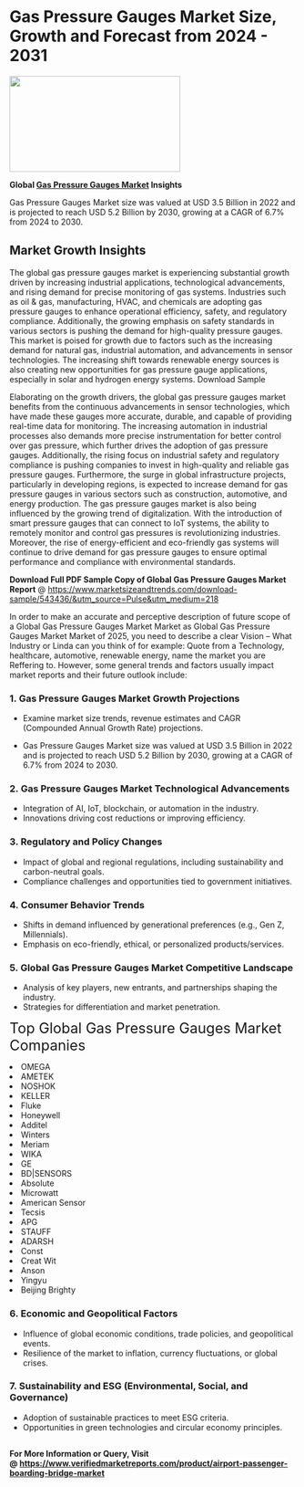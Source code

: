<H1>Gas Pressure Gauges Market Size, Growth and Forecast from 2024 - 2031</H1><img class="aligncenter size-medium wp-image-584254" src="https://thirdeyenews.in/wp-content/uploads/2024/09/Global-Market-Research-300x168.jpeg" alt="" width="300" height="168" /><p><strong>Global&nbsp;<a href="https://www.marketsizeandtrends.com/download-sample/543436/&amp;utm_source=Pulse&amp;utm_medium=218">Gas Pressure Gauges Market</a> Insights</strong></p><p>Gas Pressure Gauges Market size was valued at USD 3.5 Billion in 2022 and is projected to reach USD 5.2 Billion by 2030, growing at a CAGR of 6.7% from 2024 to 2030.</p><p><h2>Market Growth Insights</h2> <p>The global gas pressure gauges market is experiencing substantial growth driven by increasing industrial applications, technological advancements, and rising demand for precise monitoring of gas systems. Industries such as oil & gas, manufacturing, HVAC, and chemicals are adopting gas pressure gauges to enhance operational efficiency, safety, and regulatory compliance. Additionally, the growing emphasis on safety standards in various sectors is pushing the demand for high-quality pressure gauges. This market is poised for growth due to factors such as the increasing demand for natural gas, industrial automation, and advancements in sensor technologies. The increasing shift towards renewable energy sources is also creating new opportunities for gas pressure gauge applications, especially in solar and hydrogen energy systems. Download Sample </p> <p>Elaborating on the growth drivers, the global gas pressure gauges market benefits from the continuous advancements in sensor technologies, which have made these gauges more accurate, durable, and capable of providing real-time data for monitoring. The increasing automation in industrial processes also demands more precise instrumentation for better control over gas pressure, which further drives the adoption of gas pressure gauges. Additionally, the rising focus on industrial safety and regulatory compliance is pushing companies to invest in high-quality and reliable gas pressure gauges. Furthermore, the surge in global infrastructure projects, particularly in developing regions, is expected to increase demand for gas pressure gauges in various sectors such as construction, automotive, and energy production. The gas pressure gauges market is also being influenced by the growing trend of digitalization. With the introduction of smart pressure gauges that can connect to IoT systems, the ability to remotely monitor and control gas pressures is revolutionizing industries. Moreover, the rise of energy-efficient and eco-friendly gas systems will continue to drive demand for gas pressure gauges to ensure optimal performance and compliance with environmental standards. </p><p><span class=""><strong>Download Full PDF Sample Copy of Global Gas Pressure Gauges Market Report</strong> @ <a href="https://www.marketsizeandtrends.com/download-sample/543436/&amp;utm_source=Pulse&amp;utm_medium=218" target="_blank">https://www.marketsizeandtrends.com/download-sample/543436/&amp;utm_source=Pulse&amp;utm_medium=218</a></span></p><p>In order to make an accurate and perceptive description of future scope of a Global&nbsp;Gas Pressure Gauges Market Market as Global&nbsp;Gas Pressure Gauges Market Market of 2025, you need to describe a clear Vision &ndash; What Industry or Linda can you think of for example: Quote from a Technology, healthcare, automotive, renewable energy, name the market you are Reffering to. However, some general trends and factors usually impact market reports and their future outlook include:</p><h3>1.&nbsp;<strong>Gas Pressure Gauges Market Growth Projections</strong></h3><ul><li>Examine market size trends, revenue estimates and CAGR (Compounded Annual Growth Rate) projections.</li><li><p>Gas Pressure Gauges Market size was valued at USD 3.5 Billion in 2022 and is projected to reach USD 5.2 Billion by 2030, growing at a CAGR of 6.7% from 2024 to 2030.</p></li></ul><h3>2.&nbsp;<strong>Gas Pressure Gauges Market Technological Advancements</strong></h3><ul><li>Integration of AI, IoT, blockchain, or automation in the industry.</li><li>Innovations driving cost reductions or improving efficiency.</li></ul><h3>3.&nbsp;<strong>Regulatory and Policy Changes</strong></h3><ul><li>Impact of global and regional regulations, including sustainability and carbon-neutral goals.</li><li>Compliance challenges and opportunities tied to government initiatives.</li></ul><h3>4.&nbsp;<strong>Consumer Behavior Trends</strong></h3><ul><li>Shifts in demand influenced by generational preferences (e.g., Gen Z, Millennials).</li><li>Emphasis on eco-friendly, ethical, or personalized products/services.</li></ul><h3>5.&nbsp;<strong>Global Gas Pressure Gauges Market Competitive Landscape</strong></h3><ul><li>Analysis of key players, new entrants, and partnerships shaping the industry.</li><li>Strategies for differentiation and market penetration.</li></ul><p data-pm-slice="1 1 []"><span style="color: inherit; font-family: inherit; font-size: 25px;">Top Global Gas Pressure Gauges Market Companies</span></p><div class="" data-test-id=""><p><li>OMEGA</li><li> AMETEK</li><li> NOSHOK</li><li> KELLER</li><li> Fluke</li><li> Honeywell</li><li> Additel</li><li> Winters</li><li> Meriam</li><li> WIKA</li><li> GE</li><li> BD|SENSORS</li><li> Absolute</li><li> Microwatt</li><li> American Sensor</li><li> Tecsis</li><li> APG</li><li> STAUFF</li><li> ADARSH</li><li> Const</li><li> Creat Wit</li><li> Anson</li><li> Yingyu</li><li> Beijing Brighty</li></p></div><h3>6.&nbsp;<strong>Economic and Geopolitical Factors</strong></h3><ul><li>Influence of global economic conditions, trade policies, and geopolitical events.</li><li>Resilience of the market to inflation, currency fluctuations, or global crises.</li></ul><h3>7.&nbsp;<strong>Sustainability and ESG (Environmental, Social, and Governance)</strong></h3><ul><li>Adoption of sustainable practices to meet ESG criteria.</li><li>Opportunities in green technologies and circular economy principles.</li></ul><h2><strong style="font-size: 14px;">For More Information or Query, Visit @&nbsp;</strong><a style="background-color: #ffffff; font-size: 14px;" href="https://www.marketsizeandtrends.com/report/gas-pressure-gauges-market/" target="_blank">https://www.verifiedmarketreports.com/product/airport-passenger-boarding-bridge-market</a></h2>

